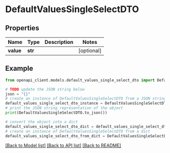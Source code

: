 # DefaultValuesSingleSelectDTO


## Properties

Name | Type | Description | Notes
------------ | ------------- | ------------- | -------------
**value** | **str** |  | [optional] 

## Example

```python
from openapi_client.models.default_values_single_select_dto import DefaultValuesSingleSelectDTO

# TODO update the JSON string below
json = "{}"
# create an instance of DefaultValuesSingleSelectDTO from a JSON string
default_values_single_select_dto_instance = DefaultValuesSingleSelectDTO.from_json(json)
# print the JSON string representation of the object
print(DefaultValuesSingleSelectDTO.to_json())

# convert the object into a dict
default_values_single_select_dto_dict = default_values_single_select_dto_instance.to_dict()
# create an instance of DefaultValuesSingleSelectDTO from a dict
default_values_single_select_dto_from_dict = DefaultValuesSingleSelectDTO.from_dict(default_values_single_select_dto_dict)
```
[[Back to Model list]](../README.md#documentation-for-models) [[Back to API list]](../README.md#documentation-for-api-endpoints) [[Back to README]](../README.md)



